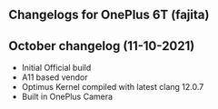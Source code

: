 ## Changelogs for OnePlus 6T (fajita)

## October changelog (11-10-2021)
* Initial Official build 
* A11 based vendor
* Optimus Kernel compiled with latest clang 12.0.7
* Built in OnePlus Camera
